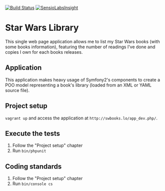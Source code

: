 [![Build Status](https://travis-ci.org/gnutix/swbooks.png?branch=dev)](https://travis-ci.org/gnutix/swbooks)
[![SensioLabsInsight](https://insight.sensiolabs.com/projects/e275cb12-5729-4490-baad-a3898fd71ff9/mini.png)](https://insight.sensiolabs.com/projects/e275cb12-5729-4490-baad-a3898fd71ff9)

Star Wars Library
=================

This single web page application allows me to list my Star Wars books (with some books information), featuring the
number of readings I've done and copies I own for each books releases.

Application
-----------

This application makes heavy usage of Symfony2's components to create a POO model representing a book's library (loaded
from an XML or YAML source file).

Project setup
-------------

`vagrant up` and access the application at `http://swbooks.lo/app_dev.php/`.

Execute the tests
-----------------

1. Follow the "Project setup" chapter
2. Run `bin/phpunit`

Coding standards
----------------

1. Follow the "Project setup" chapter
2. Run `bin/console cs`
